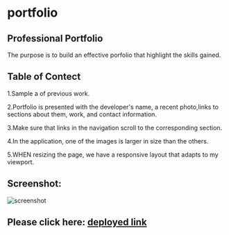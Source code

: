 # portfolio

## Professional Portfolio
The purpose is to build an effective porfolio that highlight the skills gained. 

## Table of Contect
 1.Sample a of previous work.

 2.Portfolio is presented with the developer's name, a recent photo,links to sections about them, work, and contact information.

 3.Make sure that links in the navigation scroll to the corresponding section.

 4.In the application, one of the images is larger in size than the others.

 5.WHEN resizing the page, we have a responsive layout that adapts to my viewport.


## Screenshot: 

![screenshot](https://user-images.githubusercontent.com/125234173/230814536-8ca36135-4715-4678-8793-7bbd68552b04.png)


## Please click here: [deployed link](https://lim204.github.io/portfolio/)
 
